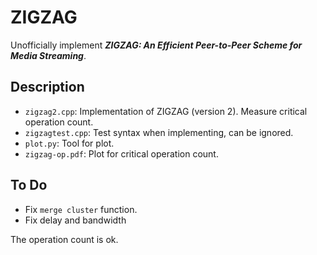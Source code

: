 # ZIGZAG
Unofficially implement ***ZIGZAG: An Efficient Peer-to-Peer Scheme for Media Streaming***.

## Description

- `zigzag2.cpp`: Implementation of ZIGZAG (version 2). Measure critical operation count.
- `zigzagtest.cpp`: Test syntax when implementing, can be ignored.
- `plot.py`: Tool for plot.
- `zigzag-op.pdf`: Plot for critical operation count.
  
## To Do

- Fix `merge cluster` function.
- Fix delay and bandwidth

The operation count is ok.